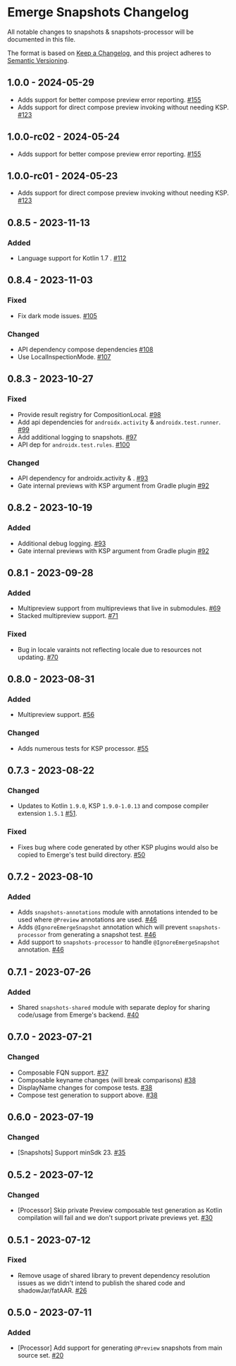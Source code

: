 # Emerge Snapshots Changelog

All notable changes to snapshots & snapshots-processor will be documented in this file.

The format is based on [Keep a Changelog](https://keepachangelog.com/en/1.0.0/),
and this project adheres to [Semantic Versioning](https://semver.org/spec/v2.0.0.html).

## 1.0.0 - 2024-05-29

- Adds support for better compose preview error
  reporting. [#155](https://github.com/EmergeTools/emerge-android/pull/155)
- Adds support for direct compose preview invoking without needing
  KSP. [#123](https://github.com/EmergeTools/emerge-android/pull/123)

## 1.0.0-rc02 - 2024-05-24

- Adds support for better compose preview error
  reporting. [#155](https://github.com/EmergeTools/emerge-android/pull/155)

## 1.0.0-rc01 - 2024-05-23

- Adds support for direct compose preview invoking without needing
  KSP. [#123](https://github.com/EmergeTools/emerge-android/pull/123)

## 0.8.5 - 2023-11-13

### Added

- Language support for Kotlin 1.7 . [#112](https://github.com/EmergeTools/emerge-android/pull/112)

## 0.8.4 - 2023-11-03

### Fixed

- Fix dark mode issues. [#105](https://github.com/EmergeTools/emerge-android/pull/105)

### Changed

- API dependency compose dependencies [#108](https://github.com/EmergeTools/emerge-android/pull/109)
- Use LocalInspectionMode. [#107](https://github.com/EmergeTools/emerge-android/pull/107)

## 0.8.3 - 2023-10-27

### Fixed

- Provide result registry for
  CompositionLocal. [#98](https://github.com/EmergeTools/emerge-android/pull/98)
- Add api dependencies
  for `androidx.activity` & `androidx.test.runner`. [#99](https://github.com/EmergeTools/emerge-android/pull/99)
- Add additional logging to snapshots. [#97](https://github.com/EmergeTools/emerge-android/pull/97)
- API dep for `androidx.test.rules`. [#100](https://github.com/EmergeTools/emerge-android/pull/100)

### Changed

- API dependency for
  androidx.activity & . [#93](https://github.com/EmergeTools/emerge-android/pull/93)
- Gate internal previews with KSP argument from Gradle
  plugin [#92](https://github.com/EmergeTools/emerge-android/pull/92)

## 0.8.2 - 2023-10-19

### Added

- Additional debug logging. [#93](https://github.com/EmergeTools/emerge-android/pull/93)
- Gate internal previews with KSP argument from Gradle
  plugin [#92](https://github.com/EmergeTools/emerge-android/pull/92)

## 0.8.1 - 2023-09-28

### Added

- Multipreview support from multipreviews that live in
  submodules. [#69](https://github.com/EmergeTools/emerge-android/pull/69)
- Stacked multipreview support. [#71](https://github.com/EmergeTools/emerge-android/pull/71)

### Fixed

- Bug in locale varaints not reflecting locale due to resources not
  updating. [#70](https://github.com/EmergeTools/emerge-android/pull/70)

## 0.8.0 - 2023-08-31

### Added

- Multipreview support. [#56](https://github.com/EmergeTools/emerge-android/pull/56)

### Changed

- Adds numerous tests for KSP
  processor. [#55](https://github.com/EmergeTools/emerge-android/pull/55)

## 0.7.3 - 2023-08-22

### Changed

- Updates to Kotlin `1.9.0`, KSP `1.9.0-1.0.13` and compose compiler
  extension `1.5.1` [#51](https://github.com/EmergeTools/emerge-android/pull/51).

### Fixed

- Fixes bug where code generated by other KSP plugins would also be copied to Emerge's test build
  directory. [#50](https://github.com/EmergeTools/emerge-android/pull/50)

## 0.7.2 - 2023-08-10

### Added

- Adds `snapshots-annotations` module with annotations intended to be used where `@Preview`
  annotations are used. [#46](https://github.com/EmergeTools/emerge-android/pull/46)
- Adds `@IgnoreEmergeSnapshot` annotation which will prevent `snapshots-processor` from generating a
  snapshot test. [#46](https://github.com/EmergeTools/emerge-android/pull/46)
- Add support to `snapshots-processor` to handle `@IgnoreEmergeSnapshot`
  annotation. [#46](https://github.com/EmergeTools/emerge-android/pull/46)

## 0.7.1 - 2023-07-26

### Added

- Shared `snapshots-shared` module with separate deploy for sharing code/usage from Emerge's
  backend. [#40](https://github.com/EmergeTools/emerge-android/pull/40)

## 0.7.0 - 2023-07-21

### Changed

- Composable FQN support. [#37](https://github.com/EmergeTools/emerge-android/pull/37)
- Composable keyname changes (will break
  comparisons) [#38](https://github.com/EmergeTools/emerge-android/pull/38)
- DisplayName changes for compose
  tests. [#38](https://github.com/EmergeTools/emerge-android/pull/38)
- Compose test generation to support
  above.  [#38](https://github.com/EmergeTools/emerge-android/pull/38)

## 0.6.0 - 2023-07-19

### Changed

- [Snapshots] Support minSdk 23. [#35](https://github.com/EmergeTools/emerge-android/pull/35)

## 0.5.2 - 2023-07-12

### Changed

- [Processor] Skip private Preview composable test generation as Kotlin compilation will fail and we
  don't support private previews yet. [#30](https://github.com/EmergeTools/emerge-android/pull/30)

## 0.5.1 - 2023-07-12

### Fixed

- Remove usage of shared library to prevent dependency resolution issues as we didn't intend to
  publish the shared code and
  shadowJar/fatAAR. [#26](https://github.com/EmergeTools/emerge-android/pull/26)

## 0.5.0 - 2023-07-11

### Added

- [Processor] Add support for generating `@Preview` snapshots from main
  source set. [#20](https://github.com/EmergeTools/emerge-android/pull/20)

